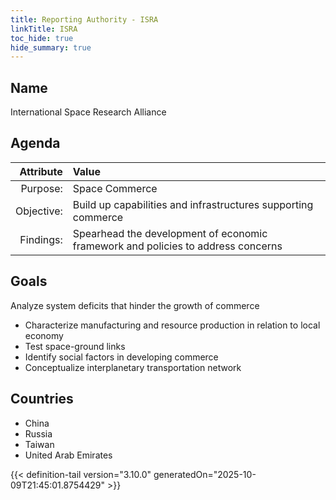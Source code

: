 ```yaml
---
title: Reporting Authority - ISRA
linkTitle: ISRA
toc_hide: true
hide_summary: true
---
```

<!-- This is generated by the MarsSim HelpGenertor, do not edit. -->

## Name
International Space Research Alliance

## Agenda

| Attribute      | Value |
|--------:|:------|
|Purpose:|Space Commerce|
|Objective:|Build up capabilities and infrastructures supporting commerce|
|Findings:|Spearhead the development of economic framework and policies to address concerns|

## Goals

Analyze system deficits that hinder the growth of commerce

* Characterize manufacturing and resource production in relation to local economy
* Test space-ground links
* Identify social factors in developing commerce
* Conceptualize interplanetary transportation network

## Countries

* China
* Russia
* Taiwan
* United Arab Emirates


{{< definition-tail version="3.10.0" generatedOn="2025-10-09T21:45:01.8754429" >}}

